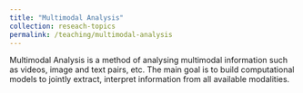 ```yaml
---
title: "Multimodal Analysis"
collection: reseach-topics
permalink: /teaching/multimodal-analysis
---
```


Multimodal Analysis is a method of analysing multimodal information such as videos, image and text pairs, etc. The main goal is to build computational models to jointly extract, interpret information from all available modalities.

